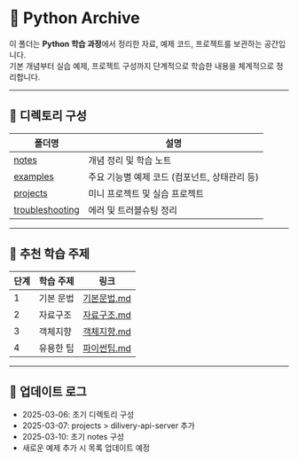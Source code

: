 # 🐍 Python Archive

이 폴더는 **Python 학습 과정**에서 정리한 자료, 예제 코드, 프로젝트를 보관하는 공간입니다.  
기본 개념부터 실습 예제, 프로젝트 구성까지 단계적으로 학습한 내용을 체계적으로 정리합니다.

---

## 📂 디렉토리 구성

| 폴더명 | 설명 |
|---|---|
| [notes](./notes) | 개념 정리 및 학습 노트 |
| [examples](./examples) | 주요 기능별 예제 코드 (컴포넌트, 상태관리 등) |
| [projects](./projects) | 미니 프로젝트 및 실습 프로젝트 |
| [troubleshooting](./troubleshooting) | 에러 및 트러블슈팅 정리 |

---

## 📖 추천 학습 주제

| 단계 | 학습 주제 | 링크 |
|---|---|---|
| 1 | 기본 문법 | [기본문법.md](./notes/기본문법.md) |
| 2 | 자료구조 | [자료구조.md](./notes/자료구조.md) |
| 3 | 객체지향 | [객체지향.md](./notes/객체지향.md) |
| 4 | 유용한 팁 | [파이썬팁.md](./notes/파이썬팁.md) |

---

## 📢 업데이트 로그
- 2025-03-06: 초기 디렉토리 구성
- 2025-03-07: projects > dilivery-api-server 추가
- 2025-03-10: 초기 notes 구성
- 새로운 예제 추가 시 목록 업데이트 예정
